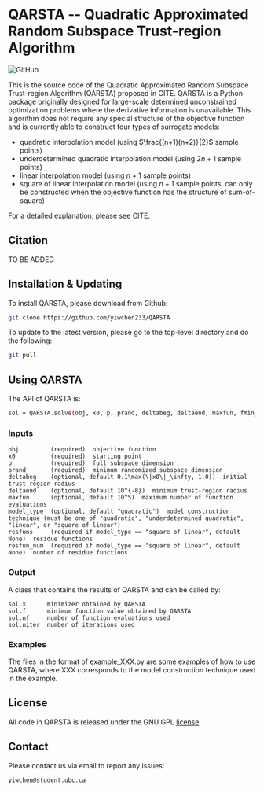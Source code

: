# QARSTA -- Quadratic Approximated Random Subspace Trust-region Algorithm
![GitHub](https://img.shields.io/badge/License-GPL%20v3-blue.svg)

This is the source code of the Quadratic Approximated Random Subspace Trust-region Algorithm (QARSTA) proposed in CITE.  QARSTA is a Python package originally designed for large-scale determined unconstrained optimization problems where the derivative information is unavailable.  This algorithm does not require any special structure of the objective function and is currently able to construct four types of surrogate models:
* quadratic interpolation model (using $\frac{(n+1)(n+2)}{2}$ sample points)  
* underdetermined quadratic interpolation model (using $2n+1$ sample points)  
* linear interpolation model (using $n+1$ sample points)  
* square of linear interpolation model (using $n+1$ sample points, can only be constructed when the objective function has the structure of sum-of-square)

For a detailed explanation, please see CITE.


## Citation
TO BE ADDED


## Installation & Updating
To install QARSTA, please download from Github:
```sh
git clone https://github.com/yiwchen233/QARSTA
```

To update to the latest version, please go to the top-level directory and do the following:
```sh
git pull
```


## Using QARSTA
The API of QARSTA is:
```sh
sol = QARSTA.solve(obj, x0, p, prand, deltabeg, deltaend, maxfun, fmin_true, model_type, resfuns, resfun_num)
```


### Inputs
```
obj         (required)  objective function
x0          (required)  starting point
p           (required)  full subspace dimension
prand       (required)  minimum randomized subspace dimension
deltabeg    (optional, default 0.1\max(\|x0\|_\infty, 1.0))  initial trust-region radius
deltaend    (optional, default 10^{-8})  minimum trust-region radius
maxfun      (optional, default 10^5)  maximum number of function evaluations
model_type  (optional, default "quadratic")  model construction technique (must be one of "quadratic", "underdetermined quadratic", "linear", or "square of linear")
resfuns     (required if model_type == "square of linear", default None)  residue functions
resfun_num  (required if model_type == "square of linear", default None)  number of residue functions
```


### Output
A class that contains the results of QARSTA and can be called by:
```
sol.x      minimizer obtained by QARSTA
sol.f      minimum function value obtained by QARSTA
sol.nf     number of function evaluations used
sol.niter  number of iterations used
```


### Examples
The files in the format of example_XXX.py are some examples of how to use QARSTA, where XXX corresponds to the model construction technique used in the example. 


## License 
All code in QARSTA is released under the GNU GPL [license](/LICENSE).  


## Contact
Please contact us via email to report any issues:
```
yiwchen@student.ubc.ca
```
